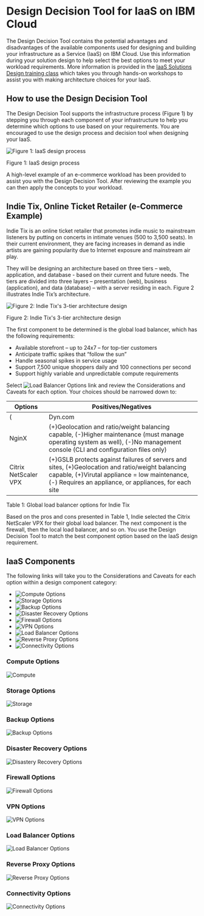 # Design Decision Tool for IaaS on IBM Cloud

The Design Decision Tool contains the potential advantages and disadvantages of the available components used for designing and building your infrastructure as a Service (IaaS) on IBM Cloud.  Use this information during your solution design to help select the best options to meet your workload requirements.  More information is provided in the [IaaS Solutions Design training class](http://www.softlayer.com/training-courses) which takes you through hands-on workshops to assist you with making architecture choices for your IaaS.

## How to use the Design Decision Tool 

The Design Decision Tool supports the infrastructure process (Figure 1) by stepping you through each component of your infrastructure to help you determine which options to use based on your requirements.  You are encouraged to use the design process and decision tool when designing your IaaS.

![Figure 1: IaaS design process](/images/rainbow_tool_fig1.png)

Figure 1: IaaS design process

A high-level example of an e-commerce workload has been provided to assist you with the Design Decision Tool. After reviewing the example you can then apply the concepts to your workload. 

## Indie Tix, Online Ticket Retailer (e-Commerce Example)

Indie Tix is an online ticket retailer that promotes indie music to mainstream listeners by putting on concerts in intimate venues (500 to 3,500 seats). In their current environment, they are facing increases in demand as indie artists are gaining popularity due to Internet exposure and mainstream air play.

They will be designing an architecture based on three tiers – web, application, and database - based on their current and future needs. The tiers are divided into three layers – presentation (web), business (application), and data (database) – with a server residing in each. Figure 2 illustrates Indie Tix’s architecture.

![Figure 2: Indie Tix's 3-tier architecture design](/images/rainbow_tool_fig2.png)

Figure 2: Indie Tix's 3-tier architecture design

The first component to be determined is the global load balancer, which has the following requirements:

* Available storefront – up to 24x7 – for top-tier customers
* Anticipate traffic spikes that “follow the sun”
* Handle seasonal spikes in service usage
* Support 7,500 unique shoppers daily and 100 connections per second
* Support highly variable and unpredictable compute requirements

Select ![Load Balancer Options](#load_balancer) link and review the Considerations and Caveats for each option.  Your choices should be narrowed down to:

| Options | Positives/Negatives |
| ------- | ------------------- |
(| Dyn.com | (+)Geolocation and ratio/weight balancing capable, (-)No provisioning on the private network |
| NginX | (+)Geolocation and ratio/weight balancing capable, (-)Higher maintenance (must manage operating system as well), (-)No management console (CLI and configuration files only) |
| Citrix NetScaler VPX | (+)GSLB protects against failures of servers and sites, (+)Geolocation and ratio/weight balancing capable, (+)Virutal appliance = low maintenance, (-) Requires an appliance, or appliances, for each site |
Table 1: Global load balancer options for Indie Tix

Based on the pros and cons presented in Table 1, Indie selected the Citrix NetScaler VPX for their global load balancer. The next component is the firewall, then the local load balancer, and so on. You use the Design Decision Tool to match the best component option based on the IaaS design requirement. 

## IaaS Components

The following links will take you to the Considerations and Caveats for each option within a design component category:

* ![Compute Options](#compute)
* ![Storage Options](#storage)
* ![Backup Options](#backup)
* ![Disaster Recovery Options](#disaster_recovery)
* ![Firewall Options](#firewall)
* ![VPN Options](#vpn)
* ![Load Balancer Options](#load_balancer)
* ![Reverse Proxy Options](#reverse_proxy)
* ![Connectivity Options](#connectivity)

### <a name="compute"></a> Compute Options

![Compute](/images/rainbow_tool_compute.png)

### <a name="storage"></a> Storage Options

![Storage](/images/rainbow_tool_storage.png)

### <a name="backup"></a> Backup Options

![Backup Options](/images/rainbow_tool_backup.png)

### <a name="diaster_recover"></a> Disaster Recovery Options

![Disastery Recovery Options](/images/rainbow_tool_disaster_recovery.png)

### <a name="firewall"></a> Firewall Options

![Firewall Options](/images/rainbow_tool_firewall.png)
 
### <a name="vpn"></a> VPN Options

![VPN Options](/images/rainbow_tool_vpn.png)

### <a name="load_balancer"></a> Load Balancer Options

![Load Balancer Options](/images/rainbow_tool_load_balancer.png)

### <a name="reverse_proxy"></a> Reverse Proxy Options

![Reverse Proxy Options](/images/rainbow_tool_reverse_proxy.png)

### <a name="connectivity"></a> Connectivity Options

![Connectivity Options](/images/rainbow_tool_connectivity.png)


